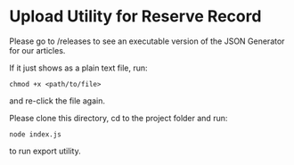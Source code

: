 # Upload Utility for Reserve Record

Please go to /releases to see an executable version of the JSON Generator for our articles.

If it just shows as a plain text file, run:
```
chmod +x <path/to/file>
```
and re-click the file again.

Please clone this directory, cd to the project folder and run:
```
node index.js
```
to run export utility. 

